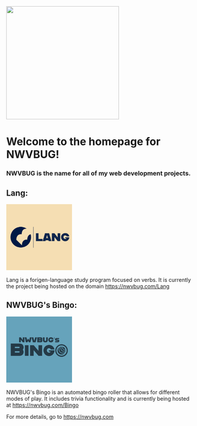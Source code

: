 <img src="https://github.com/nwvbug/Lang/blob/main/nwvbugpurple.png" width="300" height="300">

# Welcome to the homepage for NWVBUG!

### NWVBUG is the name for all of my web development projects. 



## Lang: 

<img src="https://github.com/nwvbug/nwvbug-logos/blob/main/Lang%20Logos/RedesLangwBg.png" width="175" height="175">

Lang is a forigen-language study program focused on verbs. It is currently the project being hosted on the domain https://nwvbug.com/Lang


## NWVBUG's Bingo:


<img src="https://github.com/nwvbug/nwvbug-logos/blob/main/NWVBUG's%20Bingo%20Logos/BingoLogocol.png" width="175" height="175">

NWVBUG's Bingo is an automated bingo roller that allows for different modes of play. It includes trivia functionality and is currently being hosted at https://nwvbug.com/Bingo


For more details, go to https://nwvbug.com
